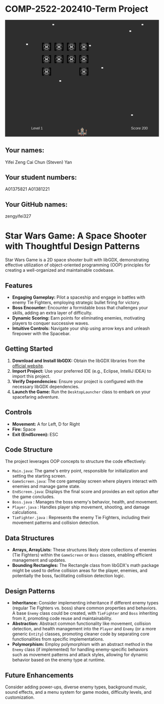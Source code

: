 # COMP-2522-202410-Term Project
![demo](demo.png)

## Your names:
Yifei Zeng
Cai Chun (Steven) Yan

## Your student numbers:
A01375821
A01381221

## Your GitHub names:
zengyifei327

# Star Wars Game: A Space Shooter with Thoughtful Design Patterns

Star Wars Game is a 2D space shooter built with libGDX, demonstrating effective utilization of object-oriented programming (OOP) principles for creating a well-organized and maintainable codebase.

## Features

- **Engaging Gameplay:** Pilot a spaceship and engage in battles with enemy Tie Fighters, employing strategic bullet firing for victory.
- **Boss Encounter:** Encounter a formidable boss that challenges your skills, adding an extra layer of difficulty.
- **Dynamic Scoring:** Earn points for eliminating enemies, motivating players to conquer successive waves.
- **Intuitive Controls:** Navigate your ship using arrow keys and unleash firepower with the Spacebar.

## Getting Started

1. **Download and Install libGDX:** Obtain the libGDX libraries from the [official website](https://libgdx.com/).
2. **Import Project:** Use your preferred IDE (e.g., Eclipse, IntelliJ IDEA) to import this project.
3. **Verify Dependencies:** Ensure your project is configured with the necessary libGDX dependencies.
4. **Launch the Game:** Run the `DesktopLauncher` class to embark on your spacefaring adventure.

## Controls

- **Movement:** A for Left, D for Right
- **Fire:** Space
- **Exit (EndScreen):** ESC

## Code Structure

The project leverages OOP concepts to structure the code effectively:

- `Main.java`: The game's entry point, responsible for initialization and setting the starting screen.
- `GameScreen.java`: The core gameplay screen where players interact with enemies and manage game state.
- `EndScreen.java`: Displays the final score and provides an exit option after the game concludes.
- `Boss.java` : Manages the boss enemy's behavior, health, and movement.
- `Player.java` : Handles player ship movement, shooting, and damage calculations.
- `TieFighter.java` : Represents the enemy Tie Fighters, including their movement patterns and collision detection.

## Data Structures

- **Arrays, ArrayLists:** These structures likely store collections of enemies (Tie Fighters) within the `GameScreen` or `Boss` classes, enabling efficient management and updates.
- **Bounding Rectangles:** The Rectangle class from libGDX's math package might be used to define collision areas for the player, enemies, and potentially the boss, facilitating collision detection logic.

## Design Patterns

- **Inheritance:** Consider implementing inheritance if different enemy types (regular Tie Fighters vs. boss) share common properties and behaviors. A base `Enemy` class could be created, with `TieFighter` and `Boss` inheriting from it, promoting code reuse and maintainability.
- **Abstraction:** Abstract common functionality like movement, collision detection, and health management into the `Player` and `Enemy` (or a more generic `Entity`) classes, promoting cleaner code by separating core functionalities from specific implementations.
- **Polymorphism:** Employ polymorphism with an abstract method in the `Enemy` class (if implemented) for handling enemy-specific behaviors such as movement patterns and attack styles, allowing for dynamic behavior based on the enemy type at runtime.

## Future Enhancements

Consider adding power-ups, diverse enemy types, background music, sound effects, and a menu system for game modes, difficulty levels, and customization.


